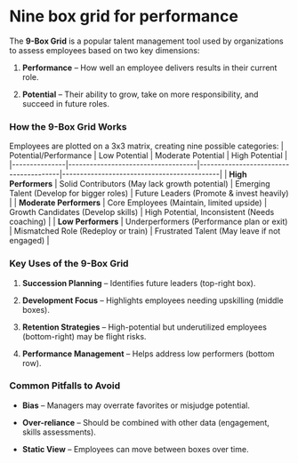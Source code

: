 Nine box grid for performance
==============================

The **9-Box Grid** is a popular talent management tool used by organizations to assess employees based on two key dimensions:

1.  **Performance** – How well an employee delivers results in their current role.
    
2.  **Potential** – Their ability to grow, take on more responsibility, and succeed in future roles.
    

### **How the 9-Box Grid Works**

Employees are plotted on a 3x3 matrix, creating nine possible categories:
| Potential/Performance   | Low Potential                      | Moderate Potential                    | High Potential                              |
|---------------|------------------------------------|---------------------------------------|--------------------------------------------|
| **High Performers**   | Solid Contributors (May lack growth potential) | Emerging Talent (Develop for bigger roles) | Future Leaders (Promote & invest heavily)  |
| **Moderate Performers** | Core Employees (Maintain, limited upside)    | Growth Candidates (Develop skills)    | High Potential, Inconsistent (Needs coaching) |
| **Low Performers**     | Underperformers (Performance plan or exit)   | Mismatched Role (Redeploy or train)   | Frustrated Talent (May leave if not engaged)   |

### **Key Uses of the 9-Box Grid**

1.  **Succession Planning** – Identifies future leaders (top-right box).
    
2.  **Development Focus** – Highlights employees needing upskilling (middle boxes).
    
3.  **Retention Strategies** – High-potential but underutilized employees (bottom-right) may be flight risks.
    
4.  **Performance Management** – Helps address low performers (bottom row).
    

### **Common Pitfalls to Avoid**

*   **Bias** – Managers may overrate favorites or misjudge potential.
    
*   **Over-reliance** – Should be combined with other data (engagement, skills assessments).
    
*   **Static View** – Employees can move between boxes over time.
